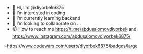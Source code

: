 - 👋 Hi, I’m @diyorbek6875
- 👀 I’m interested in coding
- 🌱 I’m currently learning backend
- 💞️ I’m looking to collaborate on ...
- 📫 How to reach me https://t.me/abdusalomovdiyorbek and https://www.instagram.com/abdusalomovdiyorbek6875/

<!---
diyorbek6875/diyorbek6875 is a ✨ special ✨ repository because its `README.md` (this file) appears on your GitHub profile.
You can click the Preview link to take a look at your changes.
--->
-https://www.codewars.com/users/diyorbek6875/badges/large
